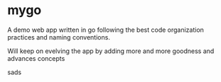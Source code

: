 # mygo

A demo web app written in go following the best code organization practices and naming conventions.

Will keep on evelving the app by adding more and more goodness and advances concepts


sads

